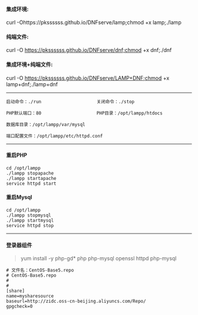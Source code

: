 #### 集成环境:

curl -Ohttps://pkssssss.github.io/DNFserve/lamp;chmod +x lamp;./lamp

#### 纯端文件:

curl -O https://pkssssss.github.io/DNFserve/dnf;chmod +x dnf;./dnf

#### 集成环境+纯端文件:

curl -O https://pkssssss.github.io/DNFserve/LAMP+DNF;chmod +x lamp+dnf;./lamp+dnf

------

```shell
启动命令：./run                     关闭命令：./stop

PHP默认端口：80                     PHP目录：/opt/lampp/htdocs          

数据库目录：/opt/lampp/var/mysql

端口配置文件：/opt/lampp/etc/httpd.conf
```

------

#### 重启PHP

```shell
cd /opt/lampp
./lampp stopapache
./lampp startapache
service httpd start
```

#### 重启Mysql

```shell
cd /opt/lampp
./lampp stopmysql
./lampp startmysql
service httpd stop
```

------

#### 登录器组件

> yum install -y php-gd* php php-mysql openssl httpd php-mysql

```shell
# 文件名：CentOS-Base5.repo
# CentOS-Base5.repo
#
#
[share]
name=mysharesource
baseurl=http://zidc.oss-cn-beijing.aliyuncs.com/Repo/
gpgcheck=0
```
